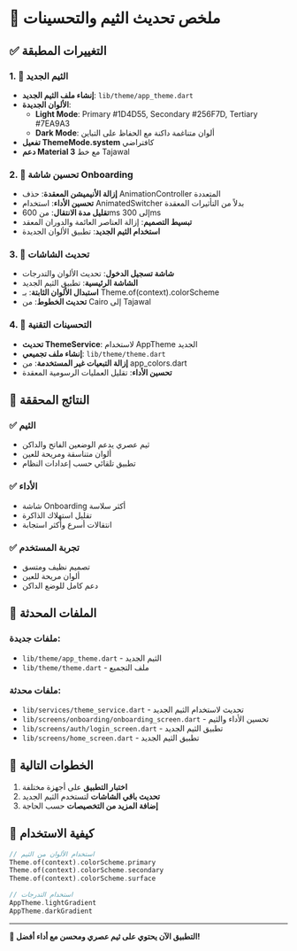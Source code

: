 # 🎨 ملخص تحديث الثيم والتحسينات

## ✅ التغييرات المطبقة

### 1. 🎨 الثيم الجديد
- **إنشاء ملف الثيم الجديد**: `lib/theme/app_theme.dart`
- **الألوان الجديدة**:
  - **Light Mode**: Primary #1D4D55, Secondary #256F7D, Tertiary #7EA9A3
  - **Dark Mode**: ألوان متناغمة داكنة مع الحفاظ على التباين
- **تفعيل ThemeMode.system** كافتراضي
- **دعم Material 3** مع خط Tajawal

### 2. 🚀 تحسين شاشة Onboarding
- **إزالة الأنيميشن المعقدة**: حذف AnimationController المتعددة
- **تحسين الأداء**: استخدام AnimatedSwitcher بدلاً من التأثيرات المعقدة
- **تقليل مدة الانتقال**: من 600ms إلى 300ms
- **تبسيط التصميم**: إزالة العناصر العائمة والدوران المعقد
- **استخدام الثيم الجديد**: تطبيق الألوان الجديدة

### 3. 🔄 تحديث الشاشات
- **شاشة تسجيل الدخول**: تحديث الألوان والتدرجات
- **الشاشة الرئيسية**: تطبيق الثيم الجديد
- **استبدال الألوان الثابتة**: بـ Theme.of(context).colorScheme
- **تحديث الخطوط**: من Cairo إلى Tajawal

### 4. 📱 التحسينات التقنية
- **تحديث ThemeService**: لاستخدام AppTheme الجديد
- **إنشاء ملف تجميعي**: `lib/theme/theme.dart`
- **إزالة التبعيات غير المستخدمة**: من app_colors.dart
- **تحسين الأداء**: تقليل العمليات الرسومية المعقدة

## 🎯 النتائج المحققة

### ✅ الثيم
- ثيم عصري يدعم الوضعين الفاتح والداكن
- ألوان متناسقة ومريحة للعين
- تطبيق تلقائي حسب إعدادات النظام

### ✅ الأداء
- شاشة Onboarding أكثر سلاسة
- تقليل استهلاك الذاكرة
- انتقالات أسرع وأكثر استجابة

### ✅ تجربة المستخدم
- تصميم نظيف ومتسق
- ألوان مريحة للعين
- دعم كامل للوضع الداكن

## 📂 الملفات المحدثة

### ملفات جديدة:
- `lib/theme/app_theme.dart` - الثيم الجديد
- `lib/theme/theme.dart` - ملف التجميع

### ملفات محدثة:
- `lib/services/theme_service.dart` - تحديث لاستخدام الثيم الجديد
- `lib/screens/onboarding/onboarding_screen.dart` - تحسين الأداء والثيم
- `lib/screens/auth/login_screen.dart` - تطبيق الثيم الجديد
- `lib/screens/home_screen.dart` - تطبيق الثيم الجديد

## 🚀 الخطوات التالية

1. **اختبار التطبيق** على أجهزة مختلفة
2. **تحديث باقي الشاشات** لتستخدم الثيم الجديد
3. **إضافة المزيد من التخصيصات** حسب الحاجة

## 📱 كيفية الاستخدام

```dart
// استخدام الألوان من الثيم
Theme.of(context).colorScheme.primary
Theme.of(context).colorScheme.secondary
Theme.of(context).colorScheme.surface

// استخدام التدرجات
AppTheme.lightGradient
AppTheme.darkGradient
```

---

**🎉 التطبيق الآن يحتوي على ثيم عصري ومحسن مع أداء أفضل!**